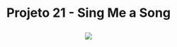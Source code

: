 # <p align = "center"> Projeto 21 - Sing Me a Song </p>
<p align="center">
<img src="https://notion-emojis.s3-us-west-2.amazonaws.com/prod/svg-twitter/1f399-fe0f.svg](https://raw.githubusercontent.com/lguilhermefl/projeto21-singmeasong/main/mic.svg" />
</p>
